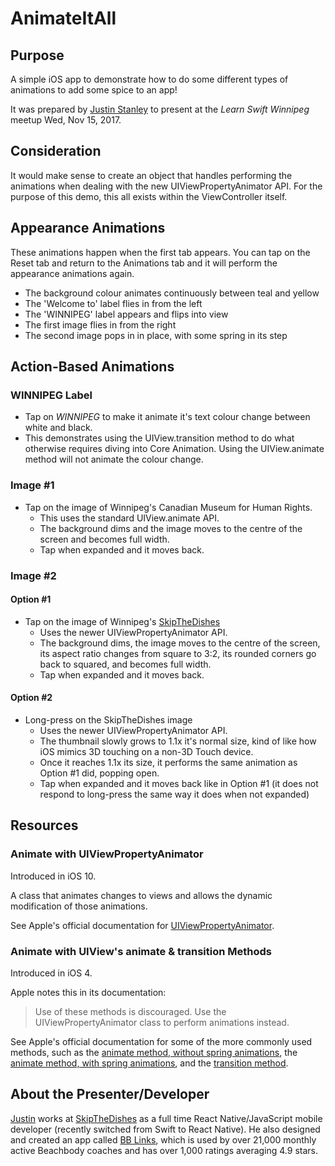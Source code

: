 # AnimateItAll

## Purpose

A simple iOS app to demonstrate how to do some different types of animations to add some spice to an app!

It was prepared by [Justin Stanley](https://github.com/jstheoriginal) to present at the *Learn Swift Winnipeg* meetup Wed, Nov 15, 2017.

## Consideration

It would make sense to create an object that handles performing the animations when dealing with the new UIViewPropertyAnimator API. For the purpose of this demo, this all exists within the ViewController itself.

## Appearance Animations

These animations happen when the first tab appears. You can tap on the Reset tab and return to the Animations tab and it will perform the appearance animations again.

- The background colour animates continuously between teal and yellow
- The 'Welcome to' label flies in from the left
- The 'WINNIPEG' label appears and flips into view
- The first image flies in from the right
- The second image pops in in place, with some spring in its step

## Action-Based Animations

### WINNIPEG Label
- Tap on *WINNIPEG* to make it animate it's text colour change between white and black.
- This demonstrates using the UIView.transition method to do what otherwise requires diving into Core Animation. Using the UIView.animate method will not animate the colour change.

### Image #1
- Tap on the image of Winnipeg's Canadian Museum for Human Rights.
  - This uses the standard UIView.animate API.
  - The background dims and the image moves to the centre of the screen and becomes full width.
  - Tap when expanded and it moves back.
  
### Image #2
#### Option #1
- Tap on the image of Winnipeg's [SkipTheDishes](www.skipthedishes.com)
  - Uses the newer UIViewPropertyAnimator API.
  - The background dims, the image moves to the centre of the screen, its aspect ratio changes from square to 3:2, its rounded corners go back to squared, and becomes full width.
  - Tap when expanded and it moves back.
#### Option #2
- Long-press on the SkipTheDishes image
  - Uses the newer UIViewPropertyAnimator API.
  - The thumbnail slowly grows to 1.1x it's normal size, kind of like how iOS mimics 3D touching on a non-3D Touch device.
  - Once it reaches 1.1x its size, it performs the same animation as Option #1 did, popping open.
  - Tap when expanded and it moves back like in Option #1 (it does not respond to long-press the same way it does when not expanded)
  
## Resources

### Animate with UIViewPropertyAnimator
  
Introduced in iOS 10.

A class that animates changes to views and allows the dynamic modification of those animations.

See Apple's official documentation for [UIViewPropertyAnimator](https://developer.apple.com/documentation/uikit/uiviewpropertyanimator).

### Animate with UIView's animate & transition Methods

Introduced in iOS 4.

Apple notes this in its documentation:
> Use of these methods is discouraged. Use the UIViewPropertyAnimator class to perform animations instead.

See Apple's official documentation for some of the more commonly used methods, such as the [animate method, without spring animations](https://developer.apple.com/documentation/uikit/uiview/1622451-animate), the [animate method, with spring animations](https://developer.apple.com/documentation/uikit/uiview/1622594-animate), and the [transition method](https://developer.apple.com/documentation/uikit/uiview/1622574-transition).

## About the Presenter/Developer

[Justin](https://swiftwithjustin.co/about/) works at [SkipTheDishes](www.skipthedishes.com) as a full time React Native/JavaScript mobile developer (recently switched from Swift to React Native). He also designed and created an app called [BB Links](www.bblinksapp.com), which is used by over 21,000 monthly active Beachbody coaches and has over 1,000 ratings averaging 4.9 stars.
